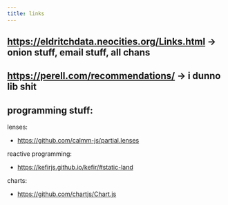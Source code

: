 ```yaml
---
title: links
---
```


## https://eldritchdata.neocities.org/Links.html -> onion stuff, email stuff, all chans
## https://perell.com/recommendations/ -> i dunno lib shit
## programming stuff:

lenses:
- https://github.com/calmm-js/partial.lenses

reactive programming:
- https://kefirjs.github.io/kefir/#static-land

charts:
- https://github.com/chartjs/Chart.js
